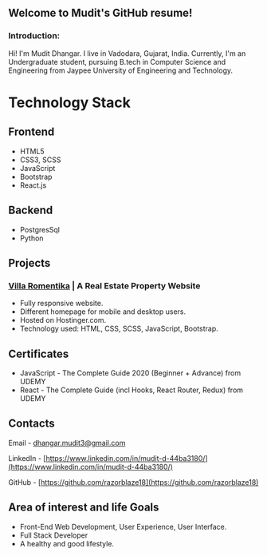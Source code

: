 ## Welcome to Mudit's GitHub resume!


### Introduction:
Hi! I'm Mudit Dhangar. I live in Vadodara, Gujarat, India.
Currently, I'm an Undergraduate student, pursuing B.tech in Computer Science and Engineering from Jaypee University of Engineering and Technology.


# Technology Stack

## Frontend


- HTML5
- CSS3, SCSS
- JavaScript
- Bootstrap
- React.js

## Backend

- PostgresSql
- Python

## Projects

### [Villa Romentika](https://www.villaromentika.com/) | A Real Estate Property Website

- Fully responsive website.
- Different homepage for mobile and desktop users.
- Hosted on Hostinger.com.
- Technology used: HTML, CSS, SCSS, JavaScript, Bootstrap. 

## Certificates

- JavaScript - The Complete Guide 2020 (Beginner + Advance) from UDEMY
- React - The Complete Guide (incl Hooks, React Router, Redux) from UDEMY

## Contacts

Email - [dhangar.mudit3@gmail.com](mailto:hangar.mudit3@gmail.com)

LinkedIn - [https://www.linkedin.com/in/mudit-d-44ba3180/](https://www.linkedin.com/in/mudit-d-44ba3180/)

GitHub - [https://github.com/razorblaze18](https://github.com/razorblaze18)

## Area of interest and life Goals

- Front-End Web Development, User Experience, User Interface.
- Full Stack Developer
- A healthy and good lifestyle.
